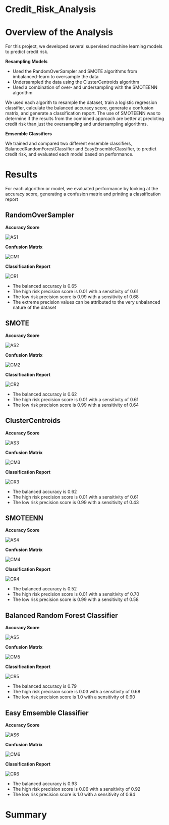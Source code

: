 # Credit_Risk_Analysis

# Overview of the Analysis

For this project, we developed several supervised machine learning models to predict credit risk.

**Resampling Models**
- Used the RandomOverSampler and SMOTE algorithms from imbalanced-learn to oversample the data
- Undersampled the data using the ClusterCentroids algorithm
- Used a combination of over- and undersampling with the SMOTEENN algorithm

We used each algorith to resample the dataset, train a logistic regression classifier, calculate the balanced accuracy score, generate a confusion matrix, and generate a classification report. The use of SMOTEENN was to determine if the results from the combined approach are better at predicting credit risk than just the oversampling and undersampling algorithms.

**Emsemble Classifiers**

We trained and compared two different ensemble classifiers, BalancedRandomForestClassifier and EasyEnsembleClassifier, to predict credit risk, and evaluated each model based on performance.

# Results

For each algorithm or model, we evaluated performance by looking at the accuracy score, generating a confusion matrix and printing a classification report

## RandomOverSampler

**Accuracy Score**

![AS1](https://github.com/brianbutler08/Credit_Risk_Analysis/blob/main/Module_18_images/AS1.png)

**Confusion Matrix**

![CM1](https://github.com/brianbutler08/Credit_Risk_Analysis/blob/main/Module_18_images/CM1.png)

**Classification Report**

![CR1](https://github.com/brianbutler08/Credit_Risk_Analysis/blob/main/Module_18_images/CR1.png)

- The balanced accuracy is 0.65
- The high risk precision score is 0.01 with a sensitivity of 0.61
- The low risk precision score is 0.99 with a sensitivity of 0.68
- The extreme precision values can be attributed to the very unbalanced nature of the dataset

## SMOTE

**Accuracy Score**

![AS2](https://github.com/brianbutler08/Credit_Risk_Analysis/blob/main/Module_18_images/AS2.png)

**Confusion Matrix**

![CM2](https://github.com/brianbutler08/Credit_Risk_Analysis/blob/main/Module_18_images/CM2.png)

**Classification Report**

![CR2](https://github.com/brianbutler08/Credit_Risk_Analysis/blob/main/Module_18_images/CR2.png)

- The balanced accuracy is 0.62
- The high risk precision score is 0.01 with a sensitivity of 0.61
- The low risk precision score is 0.99 with a sensitivity of 0.64

## ClusterCentroids

**Accuracy Score**

![AS3](https://github.com/brianbutler08/Credit_Risk_Analysis/blob/main/Module_18_images/AS3.png)

**Confusion Matrix**

![CM3](https://github.com/brianbutler08/Credit_Risk_Analysis/blob/main/Module_18_images/CM3.png)

**Classification Report**

![CR3](https://github.com/brianbutler08/Credit_Risk_Analysis/blob/main/Module_18_images/CR3.png)

- The balanced accuracy is 0.62
- The high risk precision score is 0.01 with a sensitivity of 0.61
- The low risk precision score is 0.99 with a sensitivity of 0.43

## SMOTEENN

**Accuracy Score**

![AS4](https://github.com/brianbutler08/Credit_Risk_Analysis/blob/main/Module_18_images/AS4.png)

**Confusion Matrix**

![CM4](https://github.com/brianbutler08/Credit_Risk_Analysis/blob/main/Module_18_images/CM4.png)

**Classification Report**

![CR4](https://github.com/brianbutler08/Credit_Risk_Analysis/blob/main/Module_18_images/CR4.png)

- The balanced accuracy is 0.52
- The high risk precision score is 0.01 with a sensitivity of 0.70
- The low risk precision score is 0.99 with a sensitivity of 0.58

## Balanced Random Forest Classifier

**Accuracy Score**

![AS5](https://github.com/brianbutler08/Credit_Risk_Analysis/blob/main/Module_18_images/AS5.png)

**Confusion Matrix**

![CM5](https://github.com/brianbutler08/Credit_Risk_Analysis/blob/main/Module_18_images/CM5.png)

**Classification Report**

![CR5](https://github.com/brianbutler08/Credit_Risk_Analysis/blob/main/Module_18_images/CR5.png)

- The balanced accuracy is 0.79
- The high risk precision score is 0.03 with a sensitivity of 0.68
- The low risk precision score is 1.0 with a sensitivity of 0.90

## Easy Emsemble Classifier

**Accuracy Score**

![AS6](https://github.com/brianbutler08/Credit_Risk_Analysis/blob/main/Module_18_images/AS6.png)

**Confusion Matrix**

![CM6](https://github.com/brianbutler08/Credit_Risk_Analysis/blob/main/Module_18_images/CM6.png)

**Classification Report**

![CR6](https://github.com/brianbutler08/Credit_Risk_Analysis/blob/main/Module_18_images/CR6.png)

- The balanced accuracy is 0.93
- The high risk precision score is 0.06 with a sensitivity of 0.92
- The low risk precision score is 1.0 with a sensitivity of 0.94

# Summary
